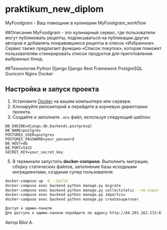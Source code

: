 # praktikum_new_diplom
MyFoodgram - Ваш помощник в кулинарии
MyFoodgram_workflow

##Описание
MyFoodgram - это кулинарный сервис, где пользователи могут публиковать рецепты, подписываться на публикации других авторов и добавлять понравившиеся рецепты в список «Избранное». Сервис также предлагает функцию «Список покупок», которая поможет пользователям сгенерировать список продуктов для приготовления выбранных блюд.

##Технологии
Python
Django
Django Rest Framework
PostgreSQL
Gunicorn
Nginx
Docker

## Настройка и запуск проекта

1. Установите [Docker](https://docs.docker.com/get-docker/) на вашем компьютере или сервере.
2. Клонируйте репозиторий и перейдите в корневую директорию проекта.
3. Создайте и заполните `.env` файл, используя следующий шаблон:

```.env
DB_ENGINE=django.db.backends.postgresql
DB_NAME=postgres
POSTGRES_USER=postgres
POSTGRES_PASSWORD=your_password
DB_HOST=db
DB_PORT=5432
SECRET_KEY=your_secret_key
```

5. В терминали запустить **docker-compose**. Выполнить миграции, сборку статических файлов, заполнение базы исходными ингредиентами, создание супер пользователя:
```bash
docker-compose up -d --build
docker-compose exec backend python manage.py migrate
docker-compose exec backend python manage.py collectstatic --no-input
docker-compose exec backend python manage.py importcsv
docker-compose exec backend python manage.py createsuperuser
```

```bash
Доступ к админ-панели
Для доступа к админ-панели перейдите по адресу http://84.201.162.233:81/admin и используйте учетные данные суперпользователя.
```

Автор
Вilol A.
